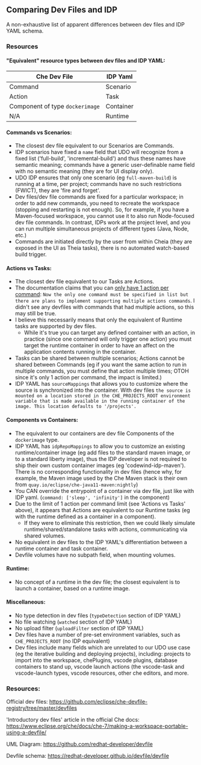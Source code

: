 ## Comparing Dev Files and IDP

A non-exhaustive list of apparent differences between dev files and IDP YAML schema. 

### Resources

#### "Equivalent" resource types between dev files and IDP YAML:
|Che Dev File|IDP Yaml|
|-|-|
|Command|Scenario|
|Action|Task|
|Component of type `dockerimage`|Container|
| N/A | Runtime|



#### Commands vs Scenarios:
- The closest dev file equivalent to our Scenarios are Commands. 
- IDP scenarios have fixed a `name` field that UDO will recognize from a fixed list ('full-build', 'incremental-build') and thus these names have semantic meaning; commands have a generic user-definable name field with no semantic meaning (they are for UI display only).
- UDO IDP ensures that only one scenario (eg `full-maven-build`) is running at a time, per project; commands have no such restrictions (FWICT), they are 'fire and forget'.
- Dev files/dev file commands are fixed for a particular workspace; in order to add new commands, you need to recreate the workspace (stopping and restarting is not enough). So, for example, if you have a Maven-focused workspace, you cannot use it to also run Node-focused dev file commands. In contrast, IDPs work at the project level, and you can run multiple simultaneous projects of different types (Java, Node, etc.)
- Commands are initiated directly by the user from within Cheia (they are exposed in the UI as Theia tasks), there is no automated watch-based build trigger. 


#### Actions vs Tasks:
- The closest dev file equivalent to our Tasks are Actions.
- The documentation claims that you can [only have 1 action per command](https://redhat-developer.github.io/devfile/devfile): `Now the only one command must be specified in list but there are plans to implement supporting multiple actions commands`. I didn't see any devfiles with commands that had multiple actions, so this may still be true. 
- I believe this necessarily means that only the equivalent of Runtime tasks are supported by dev files.
	- While it's true you can target any defined container with an action, in practice (since one command will only trigger one action) you must target the runtime container in order to have an affect on the application contents running in the container.
- Tasks can be shared between multiple scenarios; Actions cannot be shared between Commands (eg if you want the same action to run in multiple commands, you must define that action multiple times; OTOH since it's only 1 action per command, the impact is limited.)
- IDP YAML has `sourceMappings` that allows you to customize where the source is synchronized into the container. With dev files `the source is mounted on a location stored in the CHE_PROJECTS_ROOT environment variable that is made available in the running container of the image. This location defaults to '/projects'.`


#### Components vs Containers:
- The equivalent to our containers are dev file Components of the `dockerimage` type.
- IDP YAML has `idpRepoMappings` to allow you to customize an existing runtime/container image (eg add files to the standard maven image, or to a standard liberty image), thus the IDP developer is not required to ship their own custom container images (eg 'codewind-idp-maven'). There is no corresponding functionality in dev files (hence why, for example, the Maven image used by the Che Maven stack is their own from `quay.io/eclipse/che-java11-maven:nightly`)
- You CAN override the entrypoint of a container via dev file, just like with IDP yaml. (`command: ['sleep', 'infinity']` in the component)
- Due to the limit of 1 action per command limit (see 'Actions vs Tasks' above), it appears that Actions are equivalent to our Runtime tasks (eg with the runtime defined as a container in a component).
	- If they were to eliminate this restriction, then we could likely simulate runtime/shared/standalone tasks with actions, communicating via shared volumes.
- No equivalent in dev files to the IDP YAML's differentiation between a runtime container and task container.
- Devfile volumes have no subpath field, when mounting volumes.

#### Runtime:
- No concept of a runtime in the dev file; the closest equivalent is to launch a container, based on a runtime image. 


#### Miscellaneous:
- No type detection in dev files (`typeDetection` section of IDP YAML)
- No file watching (`watched` section of IDP YAML)
- No upload filter (`uploadFilter` section of IDP YAML)
- Dev files have a number of pre-set environment variables, such as `CHE_PROJECTS_ROOT` (no IDP equivalent)
- Dev files include many fields which are unrelated to our UDO use case (eg the iterative building and deploying projects), including: projects to import into the workspace, chePlugins, vscode plugins, database containers to stand up, vscode launch actions (the vscode-task and vscode-launch types, vscode resources, other che editors, and more.


### Resources:

Official dev files:
https://github.com/eclipse/che-devfile-registry/tree/master/devfiles


'Introductory dev files' article in the official Che docs:
https://www.eclipse.org/che/docs/che-7/making-a-workspace-portable-using-a-devfile/

UML Diagram:
https://github.com/redhat-developer/devfile

Devfile schema:
https://redhat-developer.github.io/devfile/devfile
